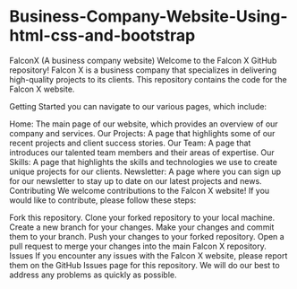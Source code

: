 # Business-Company-Website-Using-html-css-and-bootstrap
FalconX (A business company website)
Welcome to the Falcon X GitHub repository! Falcon X is a business company that specializes in delivering high-quality projects to its clients. This repository contains the code for the Falcon X website.

Getting Started
 you can navigate to our various pages, which include:

Home: The main page of our website, which provides an overview of our company and services.
Our Projects: A page that highlights some of our recent projects and client success stories.
Our Team: A page that introduces our talented team members and their areas of expertise.
Our Skills: A page that highlights the skills and technologies we use to create unique projects for our clients.
Newsletter: A page where you can sign up for our newsletter to stay up to date on our latest projects and news.
Contributing
We welcome contributions to the Falcon X website! If you would like to contribute, please follow these steps:

Fork this repository.
Clone your forked repository to your local machine.
Create a new branch for your changes.
Make your changes and commit them to your branch.
Push your changes to your forked repository.
Open a pull request to merge your changes into the main Falcon X repository.
Issues
If you encounter any issues with the Falcon X website, please report them on the GitHub Issues page for this repository. We will do our best to address any problems as quickly as possible.


